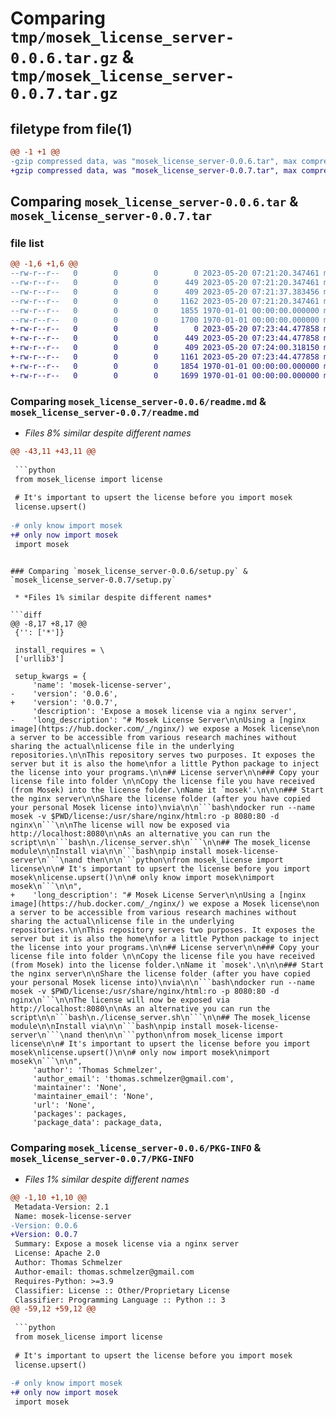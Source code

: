 # Comparing `tmp/mosek_license_server-0.0.6.tar.gz` & `tmp/mosek_license_server-0.0.7.tar.gz`

## filetype from file(1)

```diff
@@ -1 +1 @@
-gzip compressed data, was "mosek_license_server-0.0.6.tar", max compression
+gzip compressed data, was "mosek_license_server-0.0.7.tar", max compression
```

## Comparing `mosek_license_server-0.0.6.tar` & `mosek_license_server-0.0.7.tar`

### file list

```diff
@@ -1,6 +1,6 @@
--rw-r--r--   0        0        0        0 2023-05-20 07:21:20.347461 mosek_license_server-0.0.6/mosek_license/__init__.py
--rw-r--r--   0        0        0      449 2023-05-20 07:21:20.347461 mosek_license_server-0.0.6/mosek_license/license.py
--rw-r--r--   0        0        0      409 2023-05-20 07:21:37.383456 mosek_license_server-0.0.6/pyproject.toml
--rw-r--r--   0        0        0     1162 2023-05-20 07:21:20.347461 mosek_license_server-0.0.6/readme.md
--rw-r--r--   0        0        0     1855 1970-01-01 00:00:00.000000 mosek_license_server-0.0.6/setup.py
--rw-r--r--   0        0        0     1700 1970-01-01 00:00:00.000000 mosek_license_server-0.0.6/PKG-INFO
+-rw-r--r--   0        0        0        0 2023-05-20 07:23:44.477858 mosek_license_server-0.0.7/mosek_license/__init__.py
+-rw-r--r--   0        0        0      449 2023-05-20 07:23:44.477858 mosek_license_server-0.0.7/mosek_license/license.py
+-rw-r--r--   0        0        0      409 2023-05-20 07:24:00.318150 mosek_license_server-0.0.7/pyproject.toml
+-rw-r--r--   0        0        0     1161 2023-05-20 07:23:44.477858 mosek_license_server-0.0.7/readme.md
+-rw-r--r--   0        0        0     1854 1970-01-01 00:00:00.000000 mosek_license_server-0.0.7/setup.py
+-rw-r--r--   0        0        0     1699 1970-01-01 00:00:00.000000 mosek_license_server-0.0.7/PKG-INFO
```

### Comparing `mosek_license_server-0.0.6/readme.md` & `mosek_license_server-0.0.7/readme.md`

 * *Files 8% similar despite different names*

```diff
@@ -43,11 +43,11 @@
 
 ```python
 from mosek_license import license
 
 # It's important to upsert the license before you import mosek
 license.upsert()
 
-# only know import mosek
+# only now import mosek
 import mosek
 ```
```

### Comparing `mosek_license_server-0.0.6/setup.py` & `mosek_license_server-0.0.7/setup.py`

 * *Files 1% similar despite different names*

```diff
@@ -8,17 +8,17 @@
 {'': ['*']}
 
 install_requires = \
 ['urllib3']
 
 setup_kwargs = {
     'name': 'mosek-license-server',
-    'version': '0.0.6',
+    'version': '0.0.7',
     'description': 'Expose a mosek license via a nginx server',
-    'long_description': "# Mosek License Server\n\nUsing a [nginx image](https://hub.docker.com/_/nginx/) we expose a Mosek license\non a server to be accessible from various research machines without sharing the actual\nlicense file in the underlying repositories.\n\nThis repository serves two purposes. It exposes the server but it is also the home\nfor a little Python package to inject the license into your programs.\n\n## License server\n\n### Copy your license file into folder \n\nCopy the license file you have received (from Mosek) into the license folder.\nName it `mosek'.\n\n\n### Start the nginx server\n\nShare the license folder (after you have copied your personal Mosek license into)\nvia\n\n```bash\ndocker run --name mosek -v $PWD/license:/usr/share/nginx/html:ro -p 8080:80 -d nginx\n```\n\nThe license will now be exposed via http://localhost:8080\n\nAs an alternative you can run the script\n\n```bash\n./license_server.sh\n```\n\n## The mosek_license module\n\nInstall via\n\n```bash\npip install mosek-license-server\n```\nand then\n\n```python\nfrom mosek_license import license\n\n# It's important to upsert the license before you import mosek\nlicense.upsert()\n\n# only know import mosek\nimport mosek\n```\n\n",
+    'long_description': "# Mosek License Server\n\nUsing a [nginx image](https://hub.docker.com/_/nginx/) we expose a Mosek license\non a server to be accessible from various research machines without sharing the actual\nlicense file in the underlying repositories.\n\nThis repository serves two purposes. It exposes the server but it is also the home\nfor a little Python package to inject the license into your programs.\n\n## License server\n\n### Copy your license file into folder \n\nCopy the license file you have received (from Mosek) into the license folder.\nName it `mosek'.\n\n\n### Start the nginx server\n\nShare the license folder (after you have copied your personal Mosek license into)\nvia\n\n```bash\ndocker run --name mosek -v $PWD/license:/usr/share/nginx/html:ro -p 8080:80 -d nginx\n```\n\nThe license will now be exposed via http://localhost:8080\n\nAs an alternative you can run the script\n\n```bash\n./license_server.sh\n```\n\n## The mosek_license module\n\nInstall via\n\n```bash\npip install mosek-license-server\n```\nand then\n\n```python\nfrom mosek_license import license\n\n# It's important to upsert the license before you import mosek\nlicense.upsert()\n\n# only now import mosek\nimport mosek\n```\n\n",
     'author': 'Thomas Schmelzer',
     'author_email': 'thomas.schmelzer@gmail.com',
     'maintainer': 'None',
     'maintainer_email': 'None',
     'url': 'None',
     'packages': packages,
     'package_data': package_data,
```

### Comparing `mosek_license_server-0.0.6/PKG-INFO` & `mosek_license_server-0.0.7/PKG-INFO`

 * *Files 1% similar despite different names*

```diff
@@ -1,10 +1,10 @@
 Metadata-Version: 2.1
 Name: mosek-license-server
-Version: 0.0.6
+Version: 0.0.7
 Summary: Expose a mosek license via a nginx server
 License: Apache 2.0
 Author: Thomas Schmelzer
 Author-email: thomas.schmelzer@gmail.com
 Requires-Python: >=3.9
 Classifier: License :: Other/Proprietary License
 Classifier: Programming Language :: Python :: 3
@@ -59,12 +59,12 @@
 
 ```python
 from mosek_license import license
 
 # It's important to upsert the license before you import mosek
 license.upsert()
 
-# only know import mosek
+# only now import mosek
 import mosek
 ```
```

